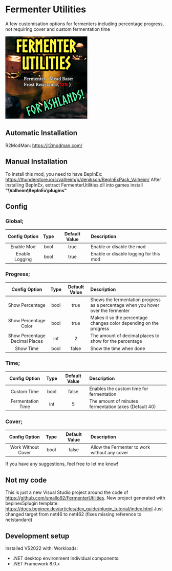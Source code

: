 # Fermenter Utilities
A few customisation options for fermenters including percentage progress, not requiring cover and custom fermentation time

![](thunderstore/icon.png)

## Automatic Installation
R2ModMan: https://r2modman.com/

## Manual Installation
To install this mod, you need to have BepInEx: https://thunderstore.io/c/valheim/p/denikson/BepInExPack_Valheim/
After installing BepInEx, extract FermenterUtilities.dll into games install **"\Valheim\BepInEx\plugins"**

## Config

### Global;
| Config Option | Type | Default Value | Description |
|:-------------:|:-----------:|:-----------:|:-----------|
| Enable Mod | bool | true | Enable or disable the mod |
| Enable Logging | bool | true | Enable or disable logging for this mod |

### Progress;
| Config Option | Type | Default Value | Description |
|:-----------:|:-----------:|:-----------:|:-----------|
| Show Percentage | bool | true | Shows the fermentation progress as a percentage when you hover over the fermenter |
| Show Percentage Color | bool | true | Makes it so the percentage changes color depending on the progress |
| Show Percentage Decimal Places | int | 2 | The amount of decimal places to show for the percentage |
| Show Time | bool | false | Show the time when done |

### Time;
| Config Option | Type | Default Value | Description |
|:-----------:|:-----------:|:-----------:|:-----------|
| Custom Time | bool | false | Enables the custom time for fermentation |
| Fermentation Time | int | 5 | The amount of minutes fermentation takes (Default 40) |

### Cover;
| Config Option | Type | Default Value | Description |
|:-----------:|:-----------:|:-----------:|:-----------|
| Work Without Cover | bool | false | Allow the Fermenter to work without any cover |

If you have any suggestions, feel free to let me know!

## Not my code
This is just a new Visual Studio project around the code of https://github.com/smallo92/FermenterUtilities.
New project generated with bepinex5plugin template: https://docs.bepinex.dev/articles/dev_guide/plugin_tutorial/index.html
Just changed target from net46 to net462 (fixes missing reference to netstandard)

## Development setup
Installed VS2022 with:
Workloads:
- .NET desktop environment
Individual components:
- .NET Framework 8.0.x
